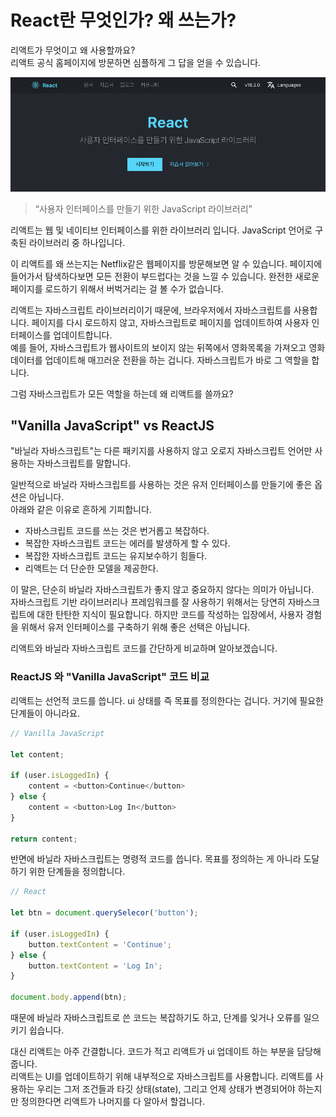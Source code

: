 # React란 무엇인가?  왜 쓰는가?

리액트가 무엇이고 왜 사용할까요?  
리액트 공식 홈페이지에 방문하면 심플하게 그 답을 얻을 수 있습니다.

![react site first page](./img/react1_1.png)

> “사용자 인터페이스를 만들기 위한 JavaScript 라이브러리”

리액트는 웹 및 네이티브 인터페이스를 위한 라이브러리 입니다. JavaScript 언어로 구축된 라이브러리 중 하나입니다.

이 리액트를 왜 쓰는지는 Netflix같은 웹페이지를 방문해보면 알 수 있습니다. 페이지에 들어가서 탐색하다보면 모든 전환이 부드럽다는 것을 느낄 수 있습니다. 완전한 새로운 페이지를 로드하기 위해서 버벅거리는 걸 볼 수가 없습니다.

리액트는 자바스크립트 라이브러리이기 때문에, 브라우저에서 자바스크립트를 사용합니다. 페이지를 다시 로드하지 않고, 자바스크립트로 페이지를 업데이트하여 사용자 인터페이스를 업데이트합니다.  
예를 들어, 자바스크립트가 웹사이트의 보이지 않는 뒤쪽에서 영화목록을 가져오고 영화 데이터를 업데이트해 매끄러운 전환을 하는 겁니다. 자바스크립트가 바로 그 역할을 합니다.  

그럼 자바스크립트가 모든 역할을 하는데 왜 리액트를 쓸까요?


## "Vanilla JavaScript" vs ReactJS
"바닐라 자바스크립트"는 다른 패키지를 사용하지 않고 오로지 자바스크립트 언어만 사용하는 자바스크립트를 말합니다.

일반적으로 바닐라 자바스크립트를 사용하는 것은 유저 인터페이스를 만들기에 좋은 옵션은 아닙니다.  
아래와 같은 이유로 흔하게 기피합니다.

- 자바스크립트 코드를 쓰는 것은 번거롭고 복잡하다.
- 복잡한 자바스크립트 코드는 에러를 발생하게 할 수 있다.
- 복잡한 자바스크립트 코드는 유지보수하기 힘들다.
- 리액트는 더 단순한 모델을 제공한다.
  
이 말은, 단순히 바닐라 자바스크립트가 좋지 않고 중요하지 않다는 의미가 아닙니다.  
자바스크립트 기반 라이브러리나 프레임워크를 잘 사용하기 위해서는 당연히 자바스크립트에 대한 탄탄한 지식이 필요합니다. 하지만 코드를 작성하는 입장에서, 사용자 경험을 위해서 유저 인터페이스를 구축하기 위해 좋은 선택은 아닙니다.  

리액트와 바닐라 자바스크립트 코드를 간단하게 비교하며 알아보겠습니다.

### ReactJS 와 "Vanilla JavaScript" 코드 비교
리액트는 선언적 코드를 씁니다. ui 상태를 즉 목표를 정의한다는 겁니다. 거기에 필요한 단계들이 아니라요.
```javascript
// Vanilla JavaScript

let content;

if (user.isLoggedIn) {
	content = <button>Continue</button>
} else {
	content = <button>Log In</button>
}

return content;
```

반면에 바닐라 자바스크립트는 명령적 코드를 씁니다. 목표를 정의하는 게 아니라 도달하기 위한 단계들을 정의합니다.
```javascript
// React

let btn = document.querySelecor('button');

if (user.isLoggedIn) {
	button.textContent = 'Continue';
} else {
	button.textContent = 'Log In';
}

document.body.append(btn);
```

때문에 바닐라 자바스크립트로 쓴 코드는 복잡하기도 하고, 단계를 잊거나 오류를 일으키기 쉽습니다.  

대신 리액트는 아주 간결합니다. 코드가 적고 리액트가 ui 업데이트 하는 부분을 담당해줍니다.  
리액트는 UI를 업데이트하기 위해 내부적으로 자바스크립트를 사용합니다. 리액트를 사용하는 우리는 그저 조건들과 타깃 상태(state), 그리고 언제 상태가 변경되어야 하는지만 정의한다면 리액트가 나머지를 다 알아서 할겁니다.
